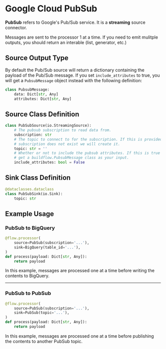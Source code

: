 # Google Cloud PubSub

**PubSub** refers to Google's Pub/Sub service. It is a **streaming** source connector.

Messages are sent to the processor 1 at a time. If you need to emit mulitple outputs, you should return an interable (list, generator, etc.)

## Source Output Type

By default the Pub/Sub source will return a dictionary containing the payload of the Pub/Sub message. If you set `include_attributes` to true, you will get a `PubsubMessage` object instead with the following definition:

```python
class PubsubMessage:
    data: Dict[str, Any]
    attributes: Dict[str, Any]
```

## Source Class Definition

```python
class PubSubSource(io.StreamingSource):
    # The pubsub subscription to read data from.
    subscription: str
    # The topic to connect to for the subscription. If this is provided and
    # subscription does not exist we will create it.
    topic: str = ''
    # Whether or not to include the pubsub attributes. If this is true you will
    # get a buildflow.PubsubMessage class as your input.
    include_attributes: bool = False
```

## Sink Class Definition

```python
@dataclasses.dataclass
class PubSubSink(io.Sink):
    topic: str
```

## Example Usage

### PubSub to BigQuery

```python
@flow.processor(
    source=PubSub(subscription='...'),
    sink=BigQuery(table_id='...'),
)
def process(payload: Dict[str, Any]):
    return payload
```

In this example, messages are processed one at a time before writing the contents to BigQuery.

---

### PubSub to PubSub

```python
@flow.processor(
    source=PubSub(subscription='...'),
    sink=PubSub(topic='...'),
)
def process(payload: Dict[str, Any]):
    return payload
```

In this example, messages are processed one at a time before publishing the contents to another PubSub topic.
